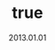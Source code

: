 ---
wip: "True"
title:
  de: "Vergilbte Lederkarte"
  en: "Timeworn Leather Map"
  fr: "Vieille carte en cuir"
  ja: "古ぼけた地図G1"
  cn: "陈旧的鞣革地图"
  ko: "1등급 오래된 지도"
layout: treasuremap
page_type: guide
categories: "treasuremap"
instanceType: "treasuremap"
date: "2013.01.01"
patchNumber: "2.0"
patchName: "A Realm Reborn"
expac: "arr"
image: "/assets/img/content/klassen/Chocobo.webp"
terms:
    - term: "TreasureMaps"
    - term: "A Realm Reborn"
sortid: 1
order: 1
slug: "vergilbte_lederkarte"
zones:
  - zonename: "Tiefer Wald"
    fullimage: "/assets/img/TreasureMaps/Vergilbte Lederkarte/Tiefer Wald/Tiefer Wald.webp"
    subimage:
      - "/assets/img/TreasureMaps/Vergilbte Lederkarte/Tiefer Wald/A.webp"
      - "/assets/img/TreasureMaps/Vergilbte Lederkarte/Tiefer Wald/B.webp"
      - "/assets/img/TreasureMaps/Vergilbte Lederkarte/Tiefer Wald/C.webp"
  - zonename: "Nordwald"
    fullimage: "/assets/img/TreasureMaps/Vergilbte Lederkarte/Nordwald/Nordwald.webp"
    subimage:
      - "/assets/img/TreasureMaps/Vergilbte Lederkarte/Nordwald/A.webp"
      - "/assets/img/TreasureMaps/Vergilbte Lederkarte/Nordwald/B.webp"
      - "/assets/img/TreasureMaps/Vergilbte Lederkarte/Nordwald/C.webp"
  - zonename: "Zentrales La Noscea"
    fullimage: "/assets/img/TreasureMaps/Vergilbte Lederkarte/Zentrales La Noscea/Zentrales La Noscea.webp"
    subimage:
      - "/assets/img/TreasureMaps/Vergilbte Lederkarte/Zentrales La Noscea/A.webp"
      - "/assets/img/TreasureMaps/Vergilbte Lederkarte/Zentrales La Noscea/B.webp"
      - "/assets/img/TreasureMaps/Vergilbte Lederkarte/Zentrales La Noscea/C.webp"
  - zonename: "Unteres La Noscea"
    fullimage: "/assets/img/TreasureMaps/Vergilbte Lederkarte/Unteres La Noscea/Unteres La Noscea.webp"
    subimage:
      - "/assets/img/TreasureMaps/Vergilbte Lederkarte/Unteres La Noscea/A.webp"
      - "/assets/img/TreasureMaps/Vergilbte Lederkarte/Unteres La Noscea/B.webp"
      - "/assets/img/TreasureMaps/Vergilbte Lederkarte/Unteres La Noscea/C.webp"
  - zonename: "Östliches La Noscea"
    fullimage: "/assets/img/TreasureMaps/Vergilbte Lederkarte/Östliches La Noscea/Östliches La Noscea.webp"
    subimage:
      - "/assets/img/TreasureMaps/Vergilbte Lederkarte/Östliches La Noscea/A.webp"
      - "/assets/img/TreasureMaps/Vergilbte Lederkarte/Östliches La Noscea/B.webp"
      - "/assets/img/TreasureMaps/Vergilbte Lederkarte/Östliches La Noscea/C.webp"
  - zonename: "Westliches La Noscea"
    fullimage: "/assets/img/TreasureMaps/Vergilbte Lederkarte/Westliches La Noscea/Westliches La Noscea.webp"
    subimage:
      - "/assets/img/TreasureMaps/Vergilbte Lederkarte/Westliches La Noscea/A.webp"
      - "/assets/img/TreasureMaps/Vergilbte Lederkarte/Westliches La Noscea/B.webp"
      - "/assets/img/TreasureMaps/Vergilbte Lederkarte/Westliches La Noscea/C.webp"
  - zonename: "Oberes La Noscea"
    fullimage: "/assets/img/TreasureMaps/Vergilbte Lederkarte/Oberes La Noscea/Oberes La Noscea.webp"
    subimage:
      - "/assets/img/TreasureMaps/Vergilbte Lederkarte/Oberes La Noscea/A.webp"
      - "/assets/img/TreasureMaps/Vergilbte Lederkarte/Oberes La Noscea/B.webp"
      - "/assets/img/TreasureMaps/Vergilbte Lederkarte/Oberes La Noscea/C.webp"
  - zonename: "Äußeres La Noscea"
    fullimage: "/assets/img/TreasureMaps/Vergilbte Lederkarte/Äußeres La Noscea/Äußeres La Noscea.webp"
    subimage:
      - "/assets/img/TreasureMaps/Vergilbte Lederkarte/Äußeres La Noscea/A.webp"
      - "/assets/img/TreasureMaps/Vergilbte Lederkarte/Äußeres La Noscea/B.webp"
      - "/assets/img/TreasureMaps/Vergilbte Lederkarte/Äußeres La Noscea/C.webp"
  - zonename: "Ostwald"
    fullimage: "/assets/img/TreasureMaps/Vergilbte Lederkarte/Ostwald/Ostwald.webp"
    subimage:
      - "/assets/img/TreasureMaps/Vergilbte Lederkarte/Ostwald/A.webp"
      - "/assets/img/TreasureMaps/Vergilbte Lederkarte/Ostwald/B.webp"
      - "/assets/img/TreasureMaps/Vergilbte Lederkarte/Ostwald/C.webp"
  - zonename: "Westliches Thanalan"
    fullimage: "/assets/img/TreasureMaps/Vergilbte Lederkarte/Westliches Thanalan/Westliches Thanalan.webp"
    subimage:
      - "/assets/img/TreasureMaps/Vergilbte Lederkarte/Westliches Thanalan/A.webp"
      - "/assets/img/TreasureMaps/Vergilbte Lederkarte/Westliches Thanalan/B.webp"
      - "/assets/img/TreasureMaps/Vergilbte Lederkarte/Westliches Thanalan/C.webp"
  - zonename: "Zentrales Thanalan"
    fullimage: "/assets/img/TreasureMaps/Vergilbte Lederkarte/Zentrales Thanalan/Zentrales Thanalan.webp"
    subimage:
      - "/assets/img/TreasureMaps/Vergilbte Lederkarte/Zentrales Thanalan/A.webp"
      - "/assets/img/TreasureMaps/Vergilbte Lederkarte/Zentrales Thanalan/B.webp"
      - "/assets/img/TreasureMaps/Vergilbte Lederkarte/Zentrales Thanalan/C.webp"
  - zonename: "Östliches Thanalan"
    fullimage: "/assets/img/TreasureMaps/Vergilbte Lederkarte/Östliches Thanalan/Östliches Thanalan.webp"
    subimage:
      - "/assets/img/TreasureMaps/Vergilbte Lederkarte/Östliches Thanalan/A.webp"
      - "/assets/img/TreasureMaps/Vergilbte Lederkarte/Östliches Thanalan/B.webp"
      - "/assets/img/TreasureMaps/Vergilbte Lederkarte/Östliches Thanalan/C.webp"
  - zonename: "Südliches Thanalan"
    fullimage: "/assets/img/TreasureMaps/Vergilbte Lederkarte/Südliches Thanalan/Südliches Thanalan.webp"
    subimage:
      - "/assets/img/TreasureMaps/Vergilbte Lederkarte/Südliches Thanalan/A.webp"
      - "/assets/img/TreasureMaps/Vergilbte Lederkarte/Südliches Thanalan/B.webp"
      - "/assets/img/TreasureMaps/Vergilbte Lederkarte/Südliches Thanalan/C.webp"
  - zonename: "Zentrales Hochland von Coerthas"
    fullimage: "/assets/img/TreasureMaps/Vergilbte Lederkarte/Zentrales Hochland von Coerthas/Zentrales Hochland von Coerthas.webp"
    subimage:
      - "/assets/img/TreasureMaps/Vergilbte Lederkarte/Zentrales Hochland von Coerthas/A.webp"
      - "/assets/img/TreasureMaps/Vergilbte Lederkarte/Zentrales Hochland von Coerthas/B.webp"
      - "/assets/img/TreasureMaps/Vergilbte Lederkarte/Zentrales Hochland von Coerthas/C.webp"
  - zonename: "Südwald"
    fullimage: "/assets/img/TreasureMaps/Vergilbte Lederkarte/Südwald/Südwald.webp"
    subimage:
      - "/assets/img/TreasureMaps/Vergilbte Lederkarte/Südwald/A.webp"
      - "/assets/img/TreasureMaps/Vergilbte Lederkarte/Südwald/B.webp"
      - "/assets/img/TreasureMaps/Vergilbte Lederkarte/Südwald/C.webp"
---